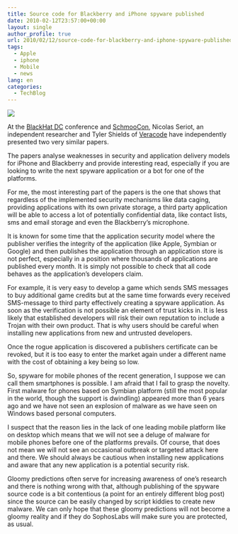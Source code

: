 ```yaml
---
title: Source code for Blackberry and iPhone spyware published
date: 2010-02-12T23:57:00+00:00
layout: single
author_profile: true
url: 2010/02/12/source-code-for-blackberry-and-iphone-spyware-published/
tags:
  - Apple
  - iphone
  - Mobile
  - news
lang: en
categories: 
  - TechBlog
---
```

[![](http://4.bp.blogspot.com/_vaUVXcmC3OI/S3Xj4L1AzQI/AAAAAAAAA7g/5GeLHQ5cM-M/s320/bb9700.jpg)](http://4.bp.blogspot.com/_vaUVXcmC3OI/S3Xj4L1AzQI/AAAAAAAAA7g/5GeLHQ5cM-M/s1600-h/bb9700.jpg)

At the [BlackHat DC](http://www.blackhat.com/html/bh-dc-10/bh-dc-10-home.html) conference and [SchmooCon](http://www.shmoocon.org/), Nicolas Seriot, an independent researcher and Tyler Shields of [Veracode](http://www.veracode.com/blog/) have independently presented two very similar papers.

The papers analyse weaknesses in security and application delivery models for iPhone and Blackberry and provide interesting read, especially if you are looking to write the next spyware application or a bot for one of the platforms.

For me, the most interesting part of the papers is the one that shows that regardless of the implemented security mechanisms like data caging, providing applications with its own private storage, a third party application will be able to access a lot of potentially confidential data, like contact lists, sms and email storage and even the Blackberry’s microphone.

It is known for some time that the application security model where the publisher verifies the integrity of the application (like Apple, Symbian or Google) and then publishes the application through an application store is not perfect, especially in a position where thousands of applications are published every month. It is simply not possible to check that all code behaves as the application’s developers claim.

For example, it is very easy to develop a game which sends SMS messages to buy additional game credits but at the same time forwards every received SMS-message to third party effectively creating a spyware application. As soon as the verification is not possible an element of trust kicks in. It is less likely that established developers will risk their own reputation to include a Trojan with their own product. That is why users should be careful when installing new applications from new and untrusted developers.

Once the rogue application is discovered a publishers certificate can be revoked, but it is too easy to enter the market again under a different name with the cost of obtaining a key being so low.

So, spyware for mobile phones of the recent generation, I suppose we can call them smartphones is possible. I am afraid that I fail to grasp the novelty. First malware for phones based on Symbian platform (still the most popular in the world, though the support is dwindling) appeared more than 6 years ago and we have not seen an explosion of malware as we have seen on Windows based personal computers.

I suspect that the reason lies in the lack of one leading mobile platform like on desktop which means that we will not see a deluge of malware for mobile phones before one of the platforms prevails. Of course, that does not mean we will not see an occasional outbreak or targeted attack here and there. We should always be cautious when installing new applications and aware that any new application is a potential security risk.

Gloomy predictions often serve for increasing awareness of one’s research and there is nothing wrong with that, although publishing of the spyware source code is a bit contentious (a point for an entirely different blog post) since the source can be easily changed by script kiddies to create new malware. We can only hope that these gloomy predictions will not become a gloomy reality and if they do SophosLabs will make sure you are protected, as usual.